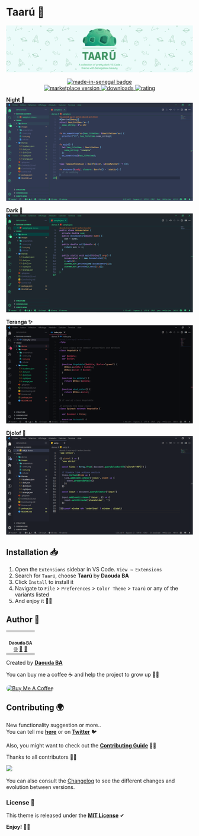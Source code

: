 # Taarú 🎨

<p align="center">
    <img alt="taaru banner" src="assets/images/cover.png">
</p>

<p align="center">
  <!-- made-in-senegal badge -->
  <a href="https://github.com/GalsenDev221/made.in.senegal">
    <img alt="made-in-senegal badge" src="https://github.com/GalsenDev221/made.in.senegal/blob/master/assets/badge.svg">
  </a> <br/>
  <!-- marketplace version -->
  <a href="https://marketplace.visualstudio.com/items?itemName=daoodaba975.taaru">
    <img alt="marketplace version" src="https://img.shields.io/vscode-marketplace/v/daoodaba975.taaru.svg?maxAge=3600&style=for-the-badge&labelColor=1D4930&color=52BF81">
  </a>
  <!-- downloads -->
  <a href="https://marketplace.visualstudio.com/items?itemName=daoodaba975.taaru">
    <img alt="downloads" src="https://img.shields.io/visual-studio-marketplace/d/daoodaba975.taaru.svg?maxAge=3600&style=for-the-badge&labelColor=1D4930&color=52BF81">
  </a>
  <!-- rating -->
  <a href="https://marketplace.visualstudio.com/items?itemName=daoodaba975.taaru">
    <img alt="rating" src="https://img.shields.io/visual-studio-marketplace/stars/daoodaba975.taaru.svg?maxAge=86400&style=for-the-badge&labelColor=1D4930&color=52BF81">
  </a>
</p>

**Night 🌇**
![screenshot](assets/images/screenshots/night.png?raw=true "night")

**Dark 🌚**
![screenshot](assets/images/screenshots/dark.png?raw=true "dark")

**Teranga ✨**
![screenshot](assets/images/screenshots/teranga.png?raw=true "teranga")

**Djolof 🦁**
![screenshot](assets/images/screenshots/djolof.png?raw=true "djolof")

## Installation 📥

1. Open the `Extensions` sidebar in VS Code. `View → Extensions`
2. Search for `Taarú`, choose **Taarú** by **Daouda BA**
3. Click `Install` to install it
4. Navigate to `File` > `Preferences` > `Color Theme` > `Taarú` or any of the variants listed
5. And enjoy it 👌🏾

## Author 🌟

<table>
  <tr>
    <td align="center">
        <a href="https://github.com/daoodaba975">
            <img src="https://avatars.githubusercontent.com/daoodaba975" width="80px;" alt=""/>
            <br/>
            <sub><b>Daouda BA</b></sub>
        </a>
            <br/>
        <a href="https://daooda.dev" title="Website">🌐</a>
        <a href="https://twitter.com/daoodaba975" title="Twitter">🐤</a>
        <a href="mailto:daoodaba975@outlook.com" title="Mail">📩</a>
    </td>
  </tr>
</table>

Created by **[Daouda BA](https://github.com/daoodaba975)**

You can buy me a coffee ☕ and help the project to grow up 🙌🏾

<a href="https://www.buymeacoffee.com/daoodaba975" target="_blank"><img src="https://cdn.buymeacoffee.com/buttons/lato-orange.png" alt="Buy Me A Coffee" style="height: 51px !important;width: 217px !important; border-radius: 10px;" ></a>

## Contributing 🌍

New functionality suggestion or more..  
You can tell me **[here](https://github.com/daoodaba975/taaru/issues)** or on **[Twitter](https://twitter.com/daoodaba975)** 🐦

Also, you might want to check out the **[Contributing Guide](assets/CONTRIBUTING.md)** 🤝🏾

Thanks to all contributors 👏🏽

<a href="https://github.com/daoodaba975/taaru/graphs/contributors">
  <img src="https://contrib.rocks/image?repo=daoodaba975/taaru" />
</a>

You can also consult the [Changelog](assets/CHANGELOG.md) to see the different changes and evolution between versions.

### License 🎫

This theme is released under the **[MIT License](assets/LICENCE.md)** ✔

**Enjoy!** 🙏🏾
